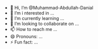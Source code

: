 - 👋 Hi, I’m @Muhammad-Abdullah-Danial
- 👀 I’m i  nterested in ...
- 🌱 I’m currently learning ...
- 💞️ I’m looking to collaborate on ...
- 📫 How to reach me ...
- 😄 Pronouns: ...
- ⚡ Fun fact: ...

<!---
Muhammad-Abdullah-Danial/Muhammad-Abdullah-Danial is a ✨ special ✨ repository because its `README.md` (this file) appears on your GitHub profile.
You can click the Preview link to take a look at your changes.
--->
